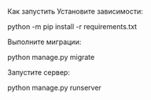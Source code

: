 Как запустить
Установите зависимости:

python -m pip install -r requirements.txt

Выполните миграции:

python manage.py migrate

Запустите сервер:

python manage.py runserver
